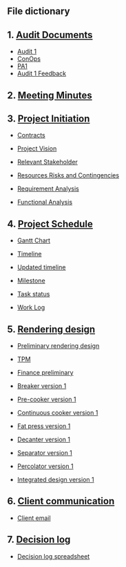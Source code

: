 

## File dictionary

## 1. [Audit Documents ](https://github.com/JessYJY/insectfarming.github.io/tree/master/Audit%20Documents)
- [ Audit 1](https://github.com/JessYJY/insectfarming.github.io/blob/master/Audit%20Documents/Audit%201.md)
- [ ConOps ](https://github.com/JessYJY/insectfarming.github.io/blob/master/Audit%20Documents/ConOps.pdf)
- [ PA1](https://github.com/JessYJY/insectfarming.github.io/blob/master/Audit%20Documents/PA1.pptx)
- [ Audit 1 Feedback](https://github.com/JessYJY/insectfarming.github.io/blob/master/Audit%20Documents/Audit%201%20feedback.md)

## 2. [Meeting Minutes](https://github.com/JessYJY/insectfarming.github.io/tree/master/Meeting)

## 3. [Project Initiation]( https://github.com/JessYJY/insectfarming.github.io/tree/master/Project%20initiation)

- [ Contracts](https://github.com/JessYJY/insectfarming.github.io/blob/master/Project%20initiation/Contracts.md)
- [ Project Vision](https://github.com/JessYJY/insectfarming.github.io/blob/master/Project%20initiation/Project%20vision.md)
- [ Relevant Stakeholder](https://github.com/JessYJY/insectfarming.github.io/blob/master/Project%20initiation/Relevant%20stakeholders.md)
- [ Resources Risks and Contingencies](https://github.com/JessYJY/insectfarming.github.io/blob/master/Project%20initiation/Resources%20risks%20and%20contingencies.md)
- [ Requirement Analysis](https://github.com/JessYJY/insectfarming.github.io/blob/master/Project%20initiation/Requirement%20Analysis.xlsx)

- [ Functional Analysis](https://github.com/JessYJY/insectfarming.github.io/tree/master/Functional%20Analysis)

## 4. [Project Schedule](https://github.com/JessYJY/insectfarming.github.io/tree/master/Project%20schedule)

- [Gantt Chart](https://github.com/JessYJY/insectfarming.github.io/blob/master/Project%20schedule/Gantt%20Chart_v2.pdf)

- [Timeline](https://github.com/JessYJY/insectfarming.github.io/blob/master/Project%20schedule/timeline_updated1.png)

- [Updated timeline](https://github.com/JessYJY/insectfarming.github.io/blob/master/Project%20schedule/updated%20timeline.png)

- [Milestone](https://github.com/JessYJY/insectfarming.github.io/blob/master/Project%20schedule/Milestone.md)

- [Task status](https://github.com/JessYJY/insectfarming.github.io/blob/master/Project%20schedule/Task%20tracking%20file.md)

- [Work Log](https://github.com/JessYJY/insectfarming.github.io/tree/master/Project%20schedule)


## 5. [Rendering design ](https://github.com/JessYJY/insectfarming.github.io/tree/master/Rendering%20design)

- [Preliminary rendering design](https://github.com/JessYJY/insectfarming.github.io/blob/master/Rendering%20design/PreliminaryRenderingDesigns.pdf)

- [TPM](https://github.com/JessYJY/insectfarming.github.io/blob/master/Research/FinancePreliminary.xlsx)

- [Finance preliminary](https://github.com/JessYJY/insectfarming.github.io/blob/master/Research/FinancePreliminary.xlsx)

- [Breaker version 1](https://github.com/JessYJY/insectfarming.github.io/blob/master/Rendering%20design/Breaker.skp)

- [Pre-cooker version 1]()

- [Continuous cooker version 1]()


- [Fat press version 1](https://github.com/JessYJY/insectfarming.github.io/blob/master/Rendering%20design/fat-press.skp)


- [Decanter version 1](https://github.com/JessYJY/insectfarming.github.io/blob/master/Rendering%20design/decanter%20(1).skp)


- [Separator version 1](https://github.com/JessYJY/insectfarming.github.io/blob/master/Rendering%20design/separator-1.skp)

- [Percolator version 1](https://github.com/JessYJY/insectfarming.github.io/blob/master/Rendering%20design/percolator.skp)

- [Integrated design version 1]()

## 6. [Client communication](https://github.com/JessYJY/insectfarming.github.io/tree/master/Client%20communication)

- [Client email](https://github.com/JessYJY/insectfarming.github.io/blob/master/Client%20communication/Client%20email.md)


## 7. [Decision log ](https://github.com/JessYJY/insectfarming.github.io/blob/master/Client%20communication/Client%20email.md)

- [Decision log spreadsheet](https://github.com/JessYJY/insectfarming.github.io/blob/master/Decision%20log/1.%20Decision%20log%20(spreadsheet).md)
